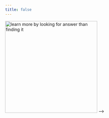 ```yaml
---
title: false
---
```


<!-- # Announcements

Weekly schedule has been moved to it's own page so you can go back in time (so to speak). We are currently on Week 12 so you will see that one to the left. I will also try to get our past weeks up there over the next little bit so you can reveiw if needed.

<img src="https://miro.medium.com/max/803/1*R2a-1b_kZpfS89PCdmMZYw.png" alt="cs50 2019" height="400">  -->

<!-- # Hello, world! -->

<img src="https://www.planbee.com/wp/wp-content/uploads/2019/08/Ed-Quote-Images.002-1-1024x550.jpeg" alt="learn more by looking for answer than finding it" height="300"> -->
<!-- 
<!-- ## Schedule for week of 11/11/19 - Con't with [Chapter 3](curriculum/3)

  |       |Class                  |Homework   |
  |-------|---------              |---------  |
  |**Mon**|File manipulation; Images |            |
  |**Tue**|Con't Images |            |
  |**Wed**|               |            |
  |**Thu**|               |            |
  |**Fri**|               |            |

**Looking forward:** 

  - *Anything not completed in class becomes homework*
    - *HW Assignments not submitted by class time next day will be late and you will not get points*
  - *PSETs not turned in will be counted off 5 points/percent each day they are late*
  - *Labs will be included in the Quizzes Category and graded as such*
    - *Links to all the labs can be found under the [Curriculum](/curriculum/index.md) page*

<!-- This is CS50 AP, Harvard University's introduction to the intellectual enterprises of computer science and the art of programming for students in high school, which satisfies the College Board's AP CS Principles curriculum framework.

<iframe src="https://www.youtube.com/embed/tZxLMIk_SaY?playlist=GAB6Gm7pTTA"></iframe> -->
